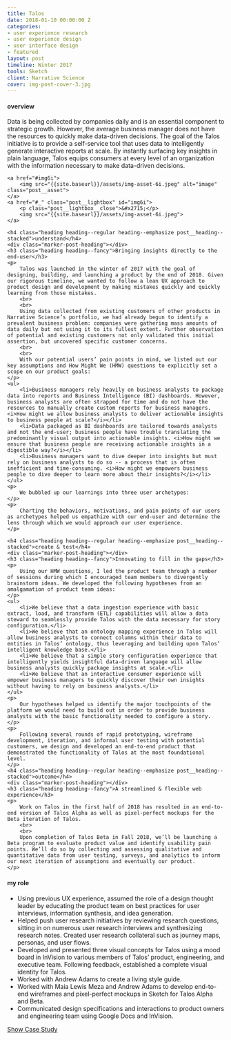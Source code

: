 ```yaml
---
title: Talos
date: 2018-01-10 00:00:00 Z
categories:
- user experience research
- user experience design
- user interface design
- featured
layout: post
timeline: Winter 2017
tools: Sketch
client: Narrative Science
cover: img-post-cover-3.jpg
---
```


<h4 class="heading heading--regular heading--emphasize">overview</h4>
<div class="marker-post-heading"></div>
<p>
	Data is being collected by companies daily and is an essential component to strategic growth. However, the average business manager does not have the resources to quickly make data-driven decisions. The goal of the Talos initiative is to provide a self-service tool that uses data to intelligently generate interactive reports at scale. By instantly surfacing key insights in plain language, Talos equips consumers at every level of an organization with the information necessary to make data-driven decisions. 
</p>

<div class="post__casestudy">

    <a href="#img6i">
        <img src="{{site.baseurl}}/assets/img-asset-6i.jpeg" alt="image" class="post__asset">
    </a>
	<a href="#_" class="post__lightbox" id="img6i">
        <p class="post__lightbox__close">&#x2715;</p>
        <img src="{{site.baseurl}}/assets/img-asset-6i.jpeg">
    </a>

	<h4 class="heading heading--regular heading--emphasize post__heading--stacked">understand</h4>
	<div class="marker-post-heading"></div>
	<h3 class="heading heading--fancy">Bringing insights directly to the end-user</h3>
	<p>
		Talos was launched in the winter of 2017 with the goal of designing, building, and launching a product by the end of 2018. Given our rigorous timeline, we wanted to follow a lean UX approach to product design and development by making mistakes quickly and quickly learning from those mistakes.
		<br>
		<br>
		Using data collected from existing customers of other products in Narrative Science’s portfolio, we had already begun to identify a prevalent business problem: companies were gathering mass amounts of data daily but not using it to its fullest extent. Further observation of potential and existing customers not only validated this initial assertion, but uncovered specific customer concerns.
		<br>
		<br>
		With our potential users’ pain points in mind, we listed out our key assumptions and How Might We (HMW) questions to explicitly set a scope on our product goals:
	</p>
	<ul>
		<li>Business managers rely heavily on business analysts to package data into reports and Business Intelligence (BI) dashboards. However, business analysts are often strapped for time and do not have the resources to manually create custom reports for business managers. <i>How might we allow business analysts to deliver actionable insights to business people at scale?</i></li>
		<li>Data packaged as BI dashboards are tailored towards analysts and not the end-user; business people have trouble translating the predominantly visual output into actionable insights. <i>How might we ensure that business people are receiving actionable insights in a digestible way?</i></li>
		<li>Business managers want to dive deeper into insights but must rely on business analysts to do so -- a process that is often inefficient and time-consuming. <i>How might we empowers business people to dive deeper to learn more about their insights?</i></li>
	</ul>
	<p>
		We bubbled up our learnings into three user archetypes:
	</p>
	<p>
		Charting the behaviors, motivations, and pain points of our users as archetypes helped us empathize with our end-user and determine the lens through which we would approach our user experience.
	</p>

	<h4 class="heading heading--regular heading--emphasize post__heading--stacked">create & test</h4>
	<div class="marker-post-heading"></div>
	<h3 class="heading heading--fancy">Innovating to fill in the gaps</h3>
	<p>
		Using our HMW questions, I led the product team through a number of sessions during which I encouraged team members to divergently brainstorm ideas. We developed the following hypotheses from an amalgamation of product team ideas:
	</p>
	<ul>
		<li>We believe that a data ingestion experience with basic extract, load, and transform (ETL) capabilities will allow a data steward to seamlessly provide Talos with the data necessary for story configuration.</li>
		<li>We believe that an ontology mapping experience in Talos will allow business analysts to connect columns within their data to entities in Talos’ ontology, thus leveraging and building upon Talos’ intelligent knowledge base.</li>
		<li>We believe that a simple story configuration experience that intelligently yields insightful data-driven language will allow business analysts quickly package insights at scale.</li>
		<li>We believe that an interactive consumer experience will empower business managers to quickly discover their own insights without having to rely on business analysts.</li>
	</ul>
	<p>
		Our hypotheses helped us identify the major touchpoints of the platform we would need to build out in order to provide business analysts with the basic functionality needed to configure a story. 
	</p>
	<p>
		Following several rounds of rapid prototyping, wireframe development, iteration, and informal user testing with potential customers, we design and developed an end-to-end product that demonstrated the functionality of Talos at the most foundational level. 
	</p>
	<h4 class="heading heading--regular heading--emphasize post__heading--stacked">outcome</h4>
	<div class="marker-post-heading"></div>
	<h3 class="heading heading--fancy">A streamlined & flexible web experience</h3>
	<p>
		Work on Talos in the first half of 2018 has resulted in an end-to-end version of Talos Alpha as well as pixel-perfect mockups for the Beta iteration of Talos.
		<br>
		<br>
		Upon completion of Talos Beta in Fall 2018, we’ll be launching a Beta program to evaluate product value and identify usability pain points. We’ll do so by collecting and assessing qualitative and quantitative data from user testing, surveys, and analytics to inform our next iteration of assumptions and eventually our product.
	</p>
</div>

<h4 class="heading heading--regular heading--emphasize post__heading--stacked">my role</h4>
<div class="marker-post-heading"></div>
<ul>
	<li>Using previous UX experience, assumed the role of a design thought leader by educating the product team on best practices for user interviews, information synthesis, and idea generation.</li>
	<li>Helped push user research initiatives by reviewing research questions, sitting in on numerous user research interviews and synthesizing research notes. Created user research collateral such as journey maps, personas, and user flows.</li>
	<li>Developed and presented three visual concepts for Talos using a mood board in InVision to various members of Talos’ product, engineering, and executive team. Following feedback, established a complete visual identity for Talos.</li>
	<li>Worked with Andrew Adams to create a living style guide.</li>
	<li>Worked with Maia Lewis Meza and Andrew Adams to develop end-to-end wireframes and pixel-perfect mockups in Sketch for Talos Alpha and Beta.</li>
	<li>Communicated design specifications and interactions to product owners and engineering team using Google Docs and InVision.</li>
</ul>

<div class="container__button">
	<a id="showcasestudy" class="button__case-study heading heading--regular heading--emphasize" href="#">Show Case Study</a>
</div>





